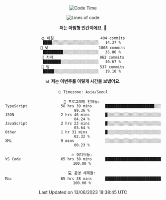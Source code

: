 <div align="center">

<br />

 <!--START_SECTION:waka-->
![Code Time](http://img.shields.io/badge/Code%20Time-796%20hrs%2045%20mins-blue)

![Lines of code](https://img.shields.io/badge/%EC%A0%80%EB%8A%94%20%EC%97%AC%ED%83%9C%EA%B9%8C%EC%A7%80%20-3.0%20million%20%EC%A4%84%EC%9D%98%20%EC%BD%94%EB%93%9C%EB%A5%BC%20%EC%9E%91%EC%84%B1%ED%96%88%EC%96%B4%EC%9A%94.-blue)

**저는 아침형 인간이에요. 🐤** 

```text
🌞 아침                     404 commits         ████░░░░░░░░░░░░░░░░░░░░░   14.37 % 
🌆 낮　                     1008 commits        █████████░░░░░░░░░░░░░░░░   35.86 % 
🌃 저녁                     862 commits         ████████░░░░░░░░░░░░░░░░░   30.67 % 
🌙 밤　                     537 commits         █████░░░░░░░░░░░░░░░░░░░░   19.10 % 
```


📊 **저는 이번주를 이렇게 시간을 보냈어요.** 

```text
🕑︎ Timezone: Asia/Seoul

💬 프로그래밍 언어들: 
TypeScript               58 hrs 39 mins      ██████████████████████░░░   89.36 % 
JSON                     2 hrs 46 mins       █░░░░░░░░░░░░░░░░░░░░░░░░   04.24 % 
JavaScript               2 hrs 23 mins       █░░░░░░░░░░░░░░░░░░░░░░░░   03.64 % 
Other                    1 hr 31 mins        █░░░░░░░░░░░░░░░░░░░░░░░░   02.32 % 
XML                      9 mins              ░░░░░░░░░░░░░░░░░░░░░░░░░   00.23 % 

🔥 에디터들: 
VS Code                  65 hrs 38 mins      █████████████████████████   100.00 % 

💻 운영 체제들: 
Mac                      65 hrs 38 mins      █████████████████████████   100.00 % 
```


 Last Updated on 13/06/2023 18:38:45 UTC
<!--END_SECTION:waka-->

</div>

